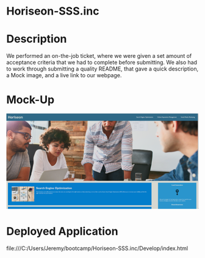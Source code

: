 # Horiseon-SSS.inc

# Description
We performed an on-the-job ticket, where we were given a set amount of acceptance criteria that we had to complete before submitting. We also had to work through submitting a quality README, that gave a quick description, a Mock image, and a live link to our webpage. 

# Mock-Up
![Shown view of finished webpage with updates](./Develop/assets/images/image.png)


# Deployed Application
    
file:///C:/Users/Jeremy/bootcamp/Horiseon-SSS.inc/Develop/index.html

